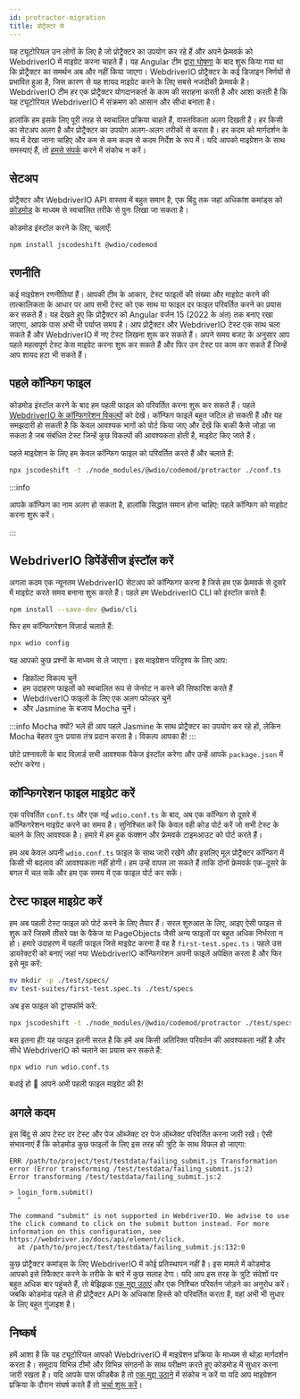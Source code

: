 ```yaml
---
id: protractor-migration
title: प्रोट्रैक्टर से
---
```


यह ट्यूटोरियल उन लोगों के लिए है जो प्रोट्रैक्टर का उपयोग कर रहे हैं और अपने फ्रेमवर्क को WebdriverIO में माइग्रेट करना चाहते हैं। यह Angular टीम [द्वारा घोषणा](https://github.com/angular/protractor/issues/5502) के बाद शुरू किया गया था कि प्रोट्रैक्टर का समर्थन अब और नहीं किया जाएगा। WebdriverIO प्रोट्रैक्टर के कई डिजाइन निर्णयों से प्रभावित हुआ है, जिस कारण से यह शायद माइग्रेट करने के लिए सबसे नजदीकी फ्रेमवर्क है। WebdriverIO टीम हर एक प्रोट्रैक्टर योगदानकर्ता के काम की सराहना करती है और आशा करती है कि यह ट्यूटोरियल WebdriverIO में संक्रमण को आसान और सीधा बनाता है।

हालांकि हम इसके लिए पूरी तरह से स्वचालित प्रक्रिया चाहते हैं, वास्तविकता अलग दिखती है। हर किसी का सेटअप अलग है और प्रोट्रैक्टर का उपयोग अलग-अलग तरीकों से करता है। हर कदम को मार्गदर्शन के रूप में देखा जाना चाहिए और कम से कम कदम से कदम निर्देश के रूप में। यदि आपको माइग्रेशन के साथ समस्याएं हैं, तो [हमसे संपर्क](https://github.com/webdriverio/codemod/discussions/new) करने में संकोच न करें।

## सेटअप

प्रोट्रैक्टर और WebdriverIO API वास्तव में बहुत समान है, एक बिंदु तक जहां अधिकांश कमांड्स को [कोडमोड](https://github.com/webdriverio/codemod) के माध्यम से स्वचालित तरीके से पुनः लिखा जा सकता है।

कोडमोड इंस्टॉल करने के लिए, चलाएँ:

```sh
npm install jscodeshift @wdio/codemod
```

## रणनीति

कई माइग्रेशन रणनीतियां हैं। आपकी टीम के आकार, टेस्ट फाइलों की संख्या और माइग्रेट करने की तात्कालिकता के आधार पर आप सभी टेस्ट को एक साथ या फाइल दर फाइल परिवर्तित करने का प्रयास कर सकते हैं। यह देखते हुए कि प्रोट्रैक्टर को Angular वर्जन 15 (2022 के अंत) तक बनाए रखा जाएगा, आपके पास अभी भी पर्याप्त समय है। आप प्रोट्रैक्टर और WebdriverIO टेस्ट एक साथ चला सकते हैं और WebdriverIO में नए टेस्ट लिखना शुरू कर सकते हैं। अपने समय बजट के अनुसार आप पहले महत्वपूर्ण टेस्ट केस माइग्रेट करना शुरू कर सकते हैं और फिर उन टेस्ट पर काम कर सकते हैं जिन्हें आप शायद हटा भी सकते हैं।

## पहले कॉन्फिग फाइल

कोडमोड इंस्टॉल करने के बाद हम पहली फाइल को परिवर्तित करना शुरू कर सकते हैं। पहले [WebdriverIO के कॉन्फिगरेशन विकल्पों](configuration) को देखें। कॉन्फिग फाइलें बहुत जटिल हो सकती हैं और यह समझदारी हो सकती है कि केवल आवश्यक भागों को पोर्ट किया जाए और देखें कि बाकी कैसे जोड़ा जा सकता है जब संबंधित टेस्ट जिन्हें कुछ विकल्पों की आवश्यकता होती है, माइग्रेट किए जाते हैं।

पहले माइग्रेशन के लिए हम केवल कॉन्फिग फाइल को परिवर्तित करते हैं और चलाते हैं:

```sh
npx jscodeshift -t ./node_modules/@wdio/codemod/protractor ./conf.ts
```

:::info

 आपके कॉन्फिग का नाम अलग हो सकता है, हालांकि सिद्धांत समान होना चाहिए: पहले कॉन्फिग को माइग्रेट करना शुरू करें।

:::

## WebdriverIO डिपेंडेंसीज इंस्टॉल करें

अगला कदम एक न्यूनतम WebdriverIO सेटअप को कॉन्फिगर करना है जिसे हम एक फ्रेमवर्क से दूसरे में माइग्रेट करते समय बनाना शुरू करते हैं। पहले हम WebdriverIO CLI को इंस्टॉल करते हैं:

```sh
npm install --save-dev @wdio/cli
```

फिर हम कॉन्फिगरेशन विज़ार्ड चलाते हैं:

```sh
npx wdio config
```

यह आपको कुछ प्रश्नों के माध्यम से ले जाएगा। इस माइग्रेशन परिदृश्य के लिए आप:
- डिफ़ॉल्ट विकल्प चुनें
- हम उदाहरण फाइलों को स्वचालित रूप से जेनरेट न करने की सिफारिश करते हैं
- WebdriverIO फाइलों के लिए एक अलग फोल्डर चुनें
- और Jasmine के बजाय Mocha चुनें।

:::info Mocha क्यों?
भले ही आप पहले Jasmine के साथ प्रोट्रैक्टर का उपयोग कर रहे हों, लेकिन Mocha बेहतर पुनः प्रयास तंत्र प्रदान करता है। विकल्प आपका है!
:::

छोटे प्रश्नावली के बाद विज़ार्ड सभी आवश्यक पैकेज इंस्टॉल करेगा और उन्हें आपके `package.json` में स्टोर करेगा।

## कॉन्फिगरेशन फाइल माइग्रेट करें

एक परिवर्तित `conf.ts` और एक नई `wdio.conf.ts` के बाद, अब एक कॉन्फिग से दूसरे में कॉन्फिगरेशन माइग्रेट करने का समय है। सुनिश्चित करें कि केवल वही कोड पोर्ट करें जो सभी टेस्ट के चलने के लिए आवश्यक है। हमारे में हम हुक फंक्शन और फ्रेमवर्क टाइमआउट को पोर्ट करते हैं।

हम अब केवल अपनी `wdio.conf.ts` फाइल के साथ जारी रखेंगे और इसलिए मूल प्रोट्रैक्टर कॉन्फिग में किसी भी बदलाव की आवश्यकता नहीं होगी। हम उन्हें वापस ला सकते हैं ताकि दोनों फ्रेमवर्क एक-दूसरे के बगल में चल सकें और हम एक समय में एक फाइल पोर्ट कर सकें।

## टेस्ट फाइल माइग्रेट करें

हम अब पहली टेस्ट फाइल को पोर्ट करने के लिए तैयार हैं। सरल शुरुआत के लिए, आइए ऐसी फाइल से शुरू करें जिसमें तीसरे पक्ष के पैकेज या PageObjects जैसी अन्य फाइलों पर बहुत अधिक निर्भरता न हो। हमारे उदाहरण में पहली फाइल जिसे माइग्रेट करना है वह है `first-test.spec.ts`। पहले उस डायरेक्टरी को बनाएं जहां नया WebdriverIO कॉन्फिगरेशन अपनी फाइलें अपेक्षित करता है और फिर इसे मूव करें:

```sh
mv mkdir -p ./test/specs/
mv test-suites/first-test.spec.ts ./test/specs
```

अब इस फाइल को ट्रांसफॉर्म करें:

```sh
npx jscodeshift -t ./node_modules/@wdio/codemod/protractor ./test/specs/first-test.spec.ts
```

बस इतना ही! यह फाइल इतनी सरल है कि हमें अब किसी अतिरिक्त परिवर्तन की आवश्यकता नहीं है और सीधे WebdriverIO को चलाने का प्रयास कर सकते हैं:

```sh
npx wdio run wdio.conf.ts
```

बधाई हो 🥳 आपने अभी पहली फाइल माइग्रेट की है!

## अगले कदम

इस बिंदु से आप टेस्ट दर टेस्ट और पेज ऑब्जेक्ट दर पेज ऑब्जेक्ट परिवर्तित करना जारी रखें। ऐसी संभावनाएं हैं कि कोडमोड कुछ फाइलों के लिए इस तरह की त्रुटि के साथ विफल हो जाएगा:

```
ERR /path/to/project/test/testdata/failing_submit.js Transformation error (Error transforming /test/testdata/failing_submit.js:2)
Error transforming /test/testdata/failing_submit.js:2

> login_form.submit()
  ^

The command "submit" is not supported in WebdriverIO. We advise to use the click command to click on the submit button instead. For more information on this configuration, see https://webdriver.io/docs/api/element/click.
  at /path/to/project/test/testdata/failing_submit.js:132:0
```

कुछ प्रोट्रैक्टर कमांड्स के लिए WebdriverIO में कोई प्रतिस्थापन नहीं है। इस मामले में कोडमोड आपको इसे रिफैक्टर करने के तरीके के बारे में कुछ सलाह देगा। यदि आप इस तरह के त्रुटि संदेशों पर बहुत अधिक बार पहुंचते हैं, तो बेझिझक [एक मुद्दा उठाएं](https://github.com/webdriverio/codemod/issues/new) और एक निश्चित परिवर्तन जोड़ने का अनुरोध करें। जबकि कोडमोड पहले से ही प्रोट्रैक्टर API के अधिकांश हिस्से को परिवर्तित करता है, वहां अभी भी सुधार के लिए बहुत गुंजाइश है।

## निष्कर्ष

हमें आशा है कि यह ट्यूटोरियल आपको WebdriverIO में माइग्रेशन प्रक्रिया के माध्यम से थोड़ा मार्गदर्शन करता है। समुदाय विभिन्न टीमों और विभिन्न संगठनों के साथ परीक्षण करते हुए कोडमोड में सुधार करना जारी रखता है। यदि आपके पास फीडबैक है तो [एक मुद्दा उठाने](https://github.com/webdriverio/codemod/issues/new) में संकोच न करें या यदि आप माइग्रेशन प्रक्रिया के दौरान संघर्ष करते हैं तो [चर्चा शुरू करें](https://github.com/webdriverio/codemod/discussions/new)।